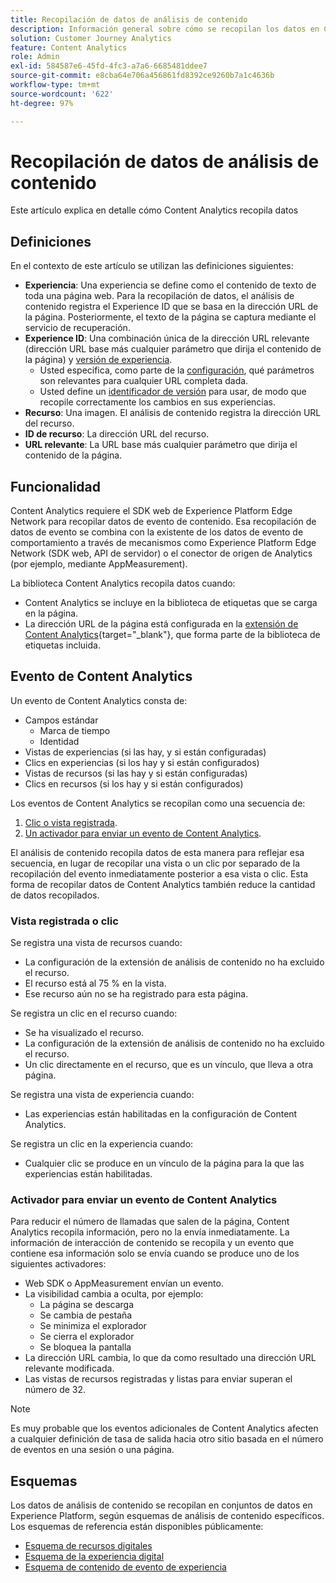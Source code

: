 ```yaml
---
title: Recopilación de datos de análisis de contenido
description: Información general sobre cómo se recopilan los datos en Content Analytics
solution: Customer Journey Analytics
feature: Content Analytics
role: Admin
exl-id: 584587e6-45fd-4fc3-a7a6-6685481ddee7
source-git-commit: e8cba64e706a456861fd8392ce9260b7a1c4636b
workflow-type: tm+mt
source-wordcount: '622'
ht-degree: 97%

---
```


# Recopilación de datos de análisis de contenido

Este artículo explica en detalle cómo Content Analytics recopila datos

## Definiciones

En el contexto de este artículo se utilizan las definiciones siguientes:

* **Experiencia**: Una experiencia se define como el contenido de texto de toda una página web. Para la recopilación de datos, el análisis de contenido registra el Experience ID que se basa en la dirección URL de la página. Posteriormente, el texto de la página se captura mediante el servicio de recuperación.
* **Experience ID**: Una combinación única de la dirección URL relevante (dirección URL base más cualquier parámetro que dirija el contenido de la página) y [versión de experiencia](manual.md#versioning).
   * Usted especifica, como parte de la [configuración](configuration.md), qué parámetros son relevantes para cualquier URL completa dada.
   * Usted define un [identificador de versión](manual.md#versioning) para usar, de modo que recopile correctamente los cambios en sus experiencias.
* **Recurso**: Una imagen. El análisis de contenido registra la dirección URL del recurso.
* **ID de recurso**: La dirección URL del recurso.
* **URL relevante**: La URL base más cualquier parámetro que dirija el contenido de la página.


## Funcionalidad

Content Analytics requiere el SDK web de Experience Platform Edge Network para recopilar datos de evento de contenido. Esa recopilación de datos de evento se combina con la existente de los datos de evento de comportamiento a través de mecanismos como Experience Platform Edge Network (SDK web, API de servidor) o el conector de origen de Analytics (por ejemplo, mediante AppMeasurement).

La biblioteca Content Analytics recopila datos cuando:

* Content Analytics se incluye en la biblioteca de etiquetas que se carga en la página.
* La dirección URL de la página está configurada en la [extensión de Content Analytics](https://experienceleague.adobe.com/es/docs/experience-platform/tags/extensions/client/content-analytics/overview){target="_blank"}, que forma parte de la biblioteca de etiquetas incluida.


## Evento de Content Analytics

Un evento de Content Analytics consta de:

* Campos estándar
   * Marca de tiempo
   * Identidad
* Vistas de experiencias (si las hay, y si están configuradas)
* Clics en experiencias (si los hay y si están configurados)
* Vistas de recursos (si las hay y si están configuradas)
* Clics en recursos (si los hay y si están configurados)

Los eventos de Content Analytics se recopilan como una secuencia de:

1. [Clic o vista registrada](#recorded-view-or-click).
1. [Un activador para enviar un evento de Content Analytics](#trigger-to-send-a-content-analytics-event).

El análisis de contenido recopila datos de esta manera para reflejar esa secuencia, en lugar de recopilar una vista o un clic por separado de la recopilación del evento inmediatamente posterior a esa vista o clic. Esta forma de recopilar datos de Content Analytics también reduce la cantidad de datos recopilados.

### Vista registrada o clic

Se registra una vista de recursos cuando:

* La configuración de la extensión de análisis de contenido no ha excluido el recurso.
* El recurso está al 75 % en la vista.
* Ese recurso aún no se ha registrado para esta página.

Se registra un clic en el recurso cuando:

* Se ha visualizado el recurso.
* La configuración de la extensión de análisis de contenido no ha excluido el recurso.
* Un clic directamente en el recurso, que es un vínculo, que lleva a otra página.

Se registra una vista de experiencia cuando:

* Las experiencias están habilitadas en la configuración de Content Analytics.

Se registra un clic en la experiencia cuando:

* Cualquier clic se produce en un vínculo de la página para la que las experiencias están habilitadas.


### Activador para enviar un evento de Content Analytics

Para reducir el número de llamadas que salen de la página, Content Analytics recopila información, pero no la envía inmediatamente. La información de interacción de contenido se recopila y un evento que contiene esa información solo se envía cuando se produce uno de los siguientes activadores:

* Web SDK o AppMeasurement envían un evento.
* La visibilidad cambia a oculta, por ejemplo:
   * La página se descarga
   * Se cambia de pestaña
   * Se minimiza el explorador
   * Se cierra el explorador
   * Se bloquea la pantalla
* La dirección URL cambia, lo que da como resultado una dirección URL relevante modificada.
* Las vistas de recursos registradas y listas para enviar superan el número de 32.

>[!NOTE]
>
>Es muy probable que los eventos adicionales de Content Analytics afecten a cualquier definición de tasa de salida hacia otro sitio basada en el número de eventos en una sesión o una página.
>


## Esquemas

Los datos de análisis de contenido se recopilan en conjuntos de datos en Experience Platform, según esquemas de análisis de contenido específicos. Los esquemas de referencia están disponibles públicamente:

* [Esquema de recursos digitales](https://github.com/adobe/xdm/blob/master/components/classes/digital-asset.schema.json)
* [Esquema de la experiencia digital](https://github.com/adobe/xdm/blob/master/components/classes/digital-experience.schema.json)
* [Esquema de contenido de evento de experiencia](https://github.com/adobe/xdm/blob/master/components/fieldgroups/experience-event/experienceevent-content.schema.json)
